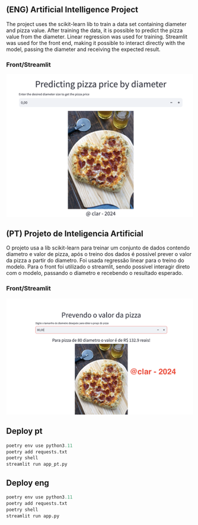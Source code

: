 ## (ENG) Artificial Intelligence Project

The project uses the scikit-learn lib to train a data set containing diameter and pizza value. After training the data, it is possible to predict the pizza value from the diameter. Linear regression was used for training.
Streamlit was used for the front end, making it possible to interact directly with the model, passing the diameter and receiving the expected result.

### Front/Streamlit

![alt text](image-1.png)

## (PT) Projeto de Inteligencia Artificial

O projeto usa a lib scikit-learn para treinar um conjunto de dados contendo diametro e valor de pizza, após o treino dos dados é possivel prever o valor da pizza a partir do diametro. Foi usada regressão linear para o treino do modelo.
Para o front foi utilizado o streamlit, sendo possivel interagir direto com o modelo, passando o diametro e recebendo o resultado esperado.

### Front/Streamlit

![alt text](image.png)

## Deploy pt

```python
poetry env use python3.11
poetry add requests.txt
poetry shell
streamlit run app_pt.py
```

## Deploy eng

```python
poetry env use python3.11
poetry add requests.txt
poetry shell
streamlit run app.py
```
